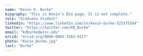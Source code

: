 ```yaml
---
name: "Kevin D. Burke"
biography: "This is Kevin's Bio page. It is not complete."
role: "Graduate Student"
linkedin: "https://www.linkedin.com/in/kevin-burke-525375104"
twitter: "https://twitter.com/KD_Burke"
email: "kdburke@wisc.edu"
orcid: "orcid.org/0000-0003-3163-9117"
photo: "Kevin_Burke.jpg"
last: "Burke"
---
```


